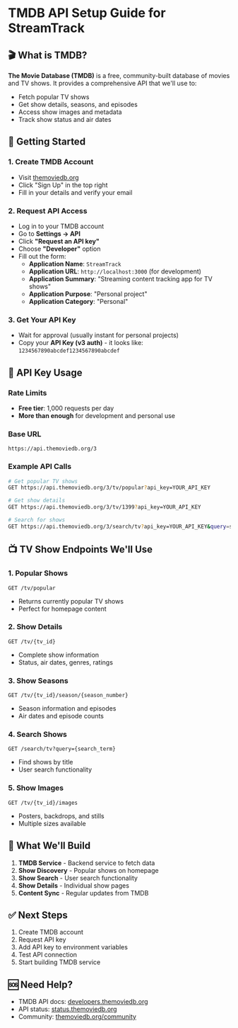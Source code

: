 # TMDB API Setup Guide for StreamTrack

## 🎬 What is TMDB?

**The Movie Database (TMDB)** is a free, community-built database of movies and TV shows. It provides a comprehensive API that we'll use to:

- Fetch popular TV shows
- Get show details, seasons, and episodes
- Access show images and metadata
- Track show status and air dates

## 🚀 Getting Started

### 1. Create TMDB Account
- Visit [themoviedb.org](https://www.themoviedb.org)
- Click "Sign Up" in the top right
- Fill in your details and verify your email

### 2. Request API Access
- Log in to your TMDB account
- Go to **Settings → API**
- Click **"Request an API key"**
- Choose **"Developer"** option
- Fill out the form:
  - **Application Name**: `StreamTrack`
  - **Application URL**: `http://localhost:3000` (for development)
  - **Application Summary**: "Streaming content tracking app for TV shows"
  - **Application Purpose**: "Personal project"
  - **Application Category**: "Personal"

### 3. Get Your API Key
- Wait for approval (usually instant for personal projects)
- Copy your **API Key (v3 auth)** - it looks like: `1234567890abcdef1234567890abcdef`

## 🔑 API Key Usage

### Rate Limits
- **Free tier**: 1,000 requests per day
- **More than enough** for development and personal use

### Base URL
```
https://api.themoviedb.org/3
```

### Example API Calls
```bash
# Get popular TV shows
GET https://api.themoviedb.org/3/tv/popular?api_key=YOUR_API_KEY

# Get show details
GET https://api.themoviedb.org/3/tv/1399?api_key=YOUR_API_KEY

# Search for shows
GET https://api.themoviedb.org/3/search/tv?api_key=YOUR_API_KEY&query=stranger+things
```

## 📺 TV Show Endpoints We'll Use

### 1. **Popular Shows**
```
GET /tv/popular
```
- Returns currently popular TV shows
- Perfect for homepage content

### 2. **Show Details**
```
GET /tv/{tv_id}
```
- Complete show information
- Status, air dates, genres, ratings

### 3. **Show Seasons**
```
GET /tv/{tv_id}/season/{season_number}
```
- Season information and episodes
- Air dates and episode counts

### 4. **Search Shows**
```
GET /search/tv?query={search_term}
```
- Find shows by title
- User search functionality

### 5. **Show Images**
```
GET /tv/{tv_id}/images
```
- Posters, backdrops, and stills
- Multiple sizes available

## 🎯 What We'll Build

1. **TMDB Service** - Backend service to fetch data
2. **Show Discovery** - Popular shows on homepage
3. **Show Search** - User search functionality
4. **Show Details** - Individual show pages
5. **Content Sync** - Regular updates from TMDB

## ✅ Next Steps

1. Create TMDB account
2. Request API key
3. Add API key to environment variables
4. Test API connection
5. Start building TMDB service

## 🆘 Need Help?

- TMDB API docs: [developers.themoviedb.org](https://developers.themoviedb.org)
- API status: [status.themoviedb.org](https://status.themoviedb.org)
- Community: [themoviedb.org/community](https://www.themoviedb.org/community)




